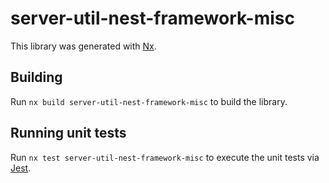 # server-util-nest-framework-misc

This library was generated with [Nx](https://nx.dev).

## Building

Run `nx build server-util-nest-framework-misc` to build the library.

## Running unit tests

Run `nx test server-util-nest-framework-misc` to execute the unit tests via [Jest](https://jestjs.io).
